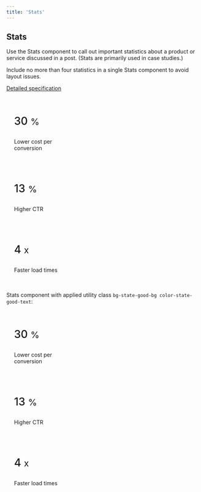 ```yaml
---
title: 'Stats'
---
```

<style>
  .stats {
    display: flex;
    gap: 0 24px;
    /* Removes DevSite default padding for lists */
    padding: 0;
  }

  .stats__item {
    flex: 1 1;
    max-width: calc(33.3333333333% - 16px);
    background: var(--devsite-success-notice-background);
    border: var(--devsite-success-notice-color);
    border-radius: var(--devsite-card-border-radius);
    box-shadow: var(--devsite-card-box-shadow);
    color: var(--devsite-success-notice-color);
    padding: 18px 20px 20px;
  }

  .stats__figure {
    font-size: 2em;
    font-weight: 500;
  }

  .stats__figure sub {
    font-weight: normal;
    vertical-align: baseline;
  }

  @media screen and (max-width: 1253px) {
    .stats {
      display: block;
    }
  }
</style>

## Stats

Use the Stats component to call out important statistics
about a product or service discussed in a post.
(Stats are primarily used in case studies.)

Include no more than four statistics in a single Stats component
to avoid layout issues.

[Detailed specification](/design-system/component/stats/)

<ul class="stats">
  <div class="stats__item">
    <p class="stats__figure">
      30
      <sub>%</sub>
    </p>
    <p>Lower cost per conversion</p>
  </div>
  <div class="stats__item">
    <p class="stats__figure">
      13
      <sub>%</sub>
    </p>
    <p>Higher CTR</p>
  </div>
  <div class="stats__item">
    <p class="stats__figure">
      4
      <sub>x</sub>
    </p>
    <p>Faster load times</p>
  </div>
</ul>

Stats component with applied utility class `bg-state-good-bg color-state-good-text`:

<ul class="stats bg-state-good-bg color-state-good-text">
  <div class="stats__item">
    <p class="stats__figure">
      30
      <sub>%</sub>
    </p>
    <p>Lower cost per conversion</p>
  </div>
  <div class="stats__item">
    <p class="stats__figure">
      13
      <sub>%</sub>
    </p>
    <p>Higher CTR</p>
  </div>
  <div class="stats__item">
    <p class="stats__figure">
      4
      <sub>x</sub>
    </p>
    <p>Faster load times</p>
  </div>
</ul>
